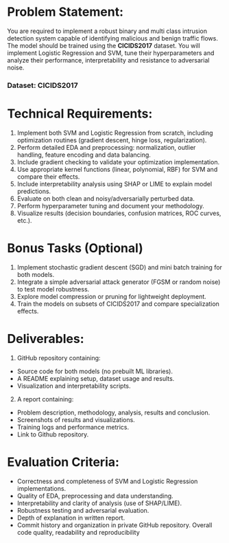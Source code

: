 # Problem Statement:
You are required to implement a robust binary and multi class intrusion detection system capable of identifying malicious and benign traffic flows.
The model should be trained using the **CICIDS2017** dataset.
You will implement Logistic Regression and SVM, tune their hyperparameters and analyze their performance, interpretability and resistance to adversarial noise.
### Dataset: CICIDS2017

# Technical Requirements:
1. Implement both SVM and Logistic Regression from scratch, including optimization routines (gradient descent, hinge loss, regularization).
2. Perform detailed EDA and preprocessing: normalization, outlier handling, feature encoding and data balancing.
3. Include gradient checking to validate your optimization 
implementation.
4. Use appropriate kernel functions (linear, polynomial, RBF) for SVM and compare their effects.
5. Include interpretability analysis using SHAP or LIME to explain model predictions.
6. Evaluate on both clean and noisy/adversarially perturbed data.
7. Perform hyperparameter tuning and document your methodology.
8. Visualize results (decision boundaries, confusion matrices, ROC curves, etc.).

# Bonus Tasks (Optional)
1. Implement stochastic gradient descent (SGD) and mini batch training for both models.
2. Integrate a simple adversarial attack generator (FGSM or random noise) to test model robustness.
3. Explore model compression or pruning for lightweight deployment.
4. Train the models on subsets of CICIDS2017 and compare specialization effects. 


# Deliverables:
1. GitHub repository containing:
- Source code for both models (no prebuilt ML libraries).
- A README explaining setup, dataset usage and results.
- Visualization and interpretability scripts.
2. A report containing:
- Problem description, methodology, analysis, results and conclusion.
- Screenshots of results and visualizations.
- Training logs and performance metrics.
- Link to Github repository.


# Evaluation Criteria:
- Correctness and completeness of SVM and Logistic Regression implementations.
- Quality of EDA, preprocessing and data understanding.
- Interpretability and clarity of analysis (use of SHAP/LIME).
- Robustness testing and adversarial evaluation.
- Depth of explanation in written report.
- Commit history and organization in private GitHub repository. Overall code quality, readability and reproducibility